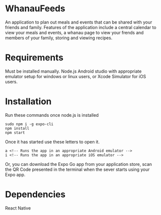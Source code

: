 # WhanauFeeds

An application to plan out meals and events that can be shared with your friends and family. Features of the application include a central calendar to view your meals and events, a whanau page to view your frends and members of your family, storing and viewing recipes.

# Requirements
Must be installed manually.
Node.js
Android studio with appropriate emulator setup for windows or linux users, or Xcode Simulator for iOS users.

# Installation 
Run these commands once node.js is installed
```
sudo npm i -g expo-cli
npm install
npm start
```
Once it has started use these letters to open it.
```
a <!-- Runs the app in an appropriate Android emulator -->
i <!-- Runs the app in an appropriate iOS emulator -->
```
Or, you can download the Expo Go app from your application store, scan the QR Code presented in the terminal when the sever starts using your Expo app.

# Dependencies
React Native


